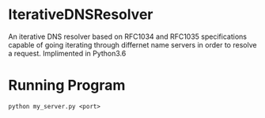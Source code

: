 # IterativeDNSResolver
An iterative DNS resolver based on RFC1034 and RFC1035 specifications capable of going iterating through differnet name servers in order to resolve a request.
Implimented in Python3.6

# Running Program
`python my_server.py <port>`
